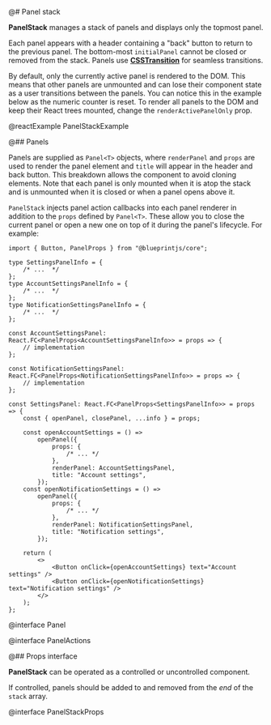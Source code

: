 @# Panel stack

**PanelStack** manages a stack of panels and displays only the topmost panel.

Each panel appears with a header containing a "back" button to return to the previous panel. The bottom-most
`initialPanel` cannot be closed or removed from the stack. Panels use
[**CSSTransition**](http://reactcommunity.org/react-transition-group/css-transition) for seamless transitions.

By default, only the currently active panel is rendered to the DOM. This means that other panels are unmounted and can
lose their component state as a user transitions between the panels. You can notice this in the example below as the
numeric counter is reset. To render all panels to the DOM and keep their React trees mounted, change the
`renderActivePanelOnly` prop.

@reactExample PanelStackExample

@## Panels

Panels are supplied as `Panel<T>` objects, where `renderPanel` and `props` are
used to render the panel element and `title` will appear in the header and back button.
This breakdown allows the component to avoid cloning elements.
Note that each panel is only mounted when it is atop the stack and is unmounted when
it is closed or when a panel opens above it.

`PanelStack` injects panel action callbacks into each panel renderer in addition to
the `props` defined by `Panel<T>`. These allow you to close the current panel or open a
new one on top of it during the panel's lifecycle. For example:

```tsx
import { Button, PanelProps } from "@blueprintjs/core";

type SettingsPanelInfo = {
    /* ...  */
};
type AccountSettingsPanelInfo = {
    /* ...  */
};
type NotificationSettingsPanelInfo = {
    /* ...  */
};

const AccountSettingsPanel: React.FC<PanelProps<AccountSettingsPanelInfo>> = props => {
    // implementation
};

const NotificationSettingsPanel: React.FC<PanelProps<NotificationSettingsPanelInfo>> = props => {
    // implementation
};

const SettingsPanel: React.FC<PanelProps<SettingsPanelInfo>> = props => {
    const { openPanel, closePanel, ...info } = props;

    const openAccountSettings = () =>
        openPanel({
            props: {
                /* ... */
            },
            renderPanel: AccountSettingsPanel,
            title: "Account settings",
        });
    const openNotificationSettings = () =>
        openPanel({
            props: {
                /* ... */
            },
            renderPanel: NotificationSettingsPanel,
            title: "Notification settings",
        });

    return (
        <>
            <Button onClick={openAccountSettings} text="Account settings" />
            <Button onClick={openNotificationSettings} text="Notification settings" />
        </>
    );
};
```

@interface Panel

@interface PanelActions

@## Props interface

**PanelStack** can be operated as a controlled or uncontrolled component.

If controlled, panels should be added to and removed from the _end_ of the `stack` array.

@interface PanelStackProps
